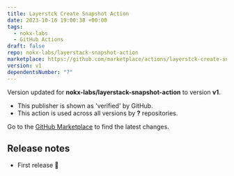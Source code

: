 ```yaml
---
title: Layerstck Create Snapshot Action
date: 2023-10-16 19:00:38 +00:00
tags:
  - nokx-labs
  - GitHub Actions
draft: false
repo: nokx-labs/layerstack-snapshot-action
marketplace: https://github.com/marketplace/actions/layerstck-create-snapshot-action
version: v1
dependentsNumber: "?"
---
```



Version updated for **nokx-labs/layerstack-snapshot-action** to version **v1**.
- This publisher is shown as 'verified' by GitHub.
- This action is used across all versions by **?** repositories.

Go to the [GitHub Marketplace](https://github.com/marketplace/actions/layerstck-create-snapshot-action) to find the latest changes.

## Release notes

- First release 🎉
